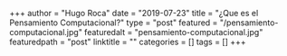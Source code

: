 +++
author = "Hugo Roca"
date = "2019-07-23"
title = "¿Que es el Pensamiento Computacional?"
type = "post"
featured = "/pensamiento-computacional.jpg"
featuredalt = "pensamiento-computacional.jpg"
featuredpath = "post"
linktitle = ""
categories = []
tags = []
+++

